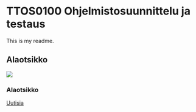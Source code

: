 # TTOS0100 Ohjelmistosuunnittelu ja testaus

This is my readme.

## Alaotsikko

![](http://www02.oph.fi/etalukio/kuvataide/kurssi1/kuvat/kuva17_1.jpg)

### Alaotsikko

[Uutisia](http://www.iltalehti.fi/)
